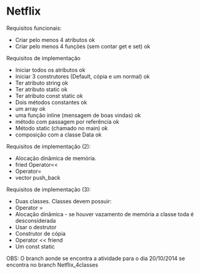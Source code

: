 Netflix
=======

Requisitos funcionais:
- Criar pelo menos 4 atributos ok
- Criar pelo menos 4 funções (sem contar get e set) ok

Requisitos de implementação

- Iniciar todos os atributos ok
- Iniciar 3 construtores (Default, cópia e um normal) ok
- Ter atributo string ok
- Ter atributo static ok
- Ter atributo const static  ok
- Dois métodos constantes ok
- um array ok
- uma função inline (mensagem de boas vindas) ok
- método com passagem por referência ok
- Método static (chamado no main) ok
- composição com a classe Data ok

Requisitos de implementação (2):
- Alocação dinâmica de memória. 
- fried Operator<<
- Operator=
- vector push_back

Requisitos de implementação (3):
- Duas classes. Classes devem possuir:
 - Operator =
 - Alocação dinâmica - se houver vazamento de memória a classe toda é desconsiderada
 - Usar o destrutor
 - Construtor de cópia
 - Operator << friend
 - Um const static
 

OBS: O branch aonde se encontra a atividade para o dia 20/10/2014 se encontra no branch Netflix_4classes

